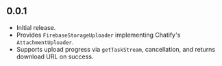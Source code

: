 ## 0.0.1

- Initial release.
- Provides `FirebaseStorageUploader` implementing Chatify's `AttachmentUploader`.
- Supports upload progress via `getTaskStream`, cancellation, and returns download URL on success.
